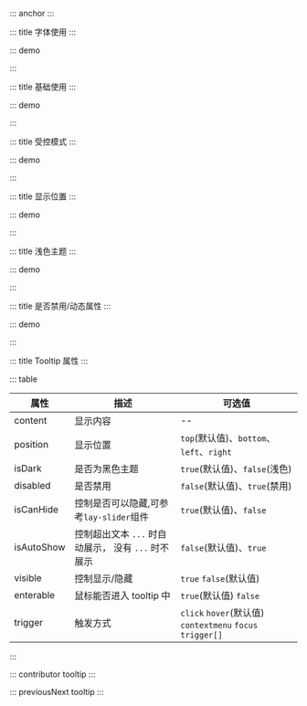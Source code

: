 ::: anchor
:::

::: title 字体使用
:::

::: demo

<template>
<div style="max-width: 100%; ">
 <lay-tooltip content="缩小浏览器时...假装这里有文字提示假装这里有文字提示假装这里有文字提示假装这里有文字提示" ref="tooltip" :isAutoShow="true">
      缩小浏览器时...假装这里有文字提示假装这里有文字提示假装这里有文字提示假装这里有文字提示
  </lay-tooltip>
</div>
<div style="max-width: 124px;  margin-top: 20px">
 <lay-tooltip content="假装这里有文字提示" ref="tooltip" :isAutoShow="true">
      假装这里有文字提示
  </lay-tooltip>
</div>
<div style="width: 126px; margin-top: 20px">
 <lay-tooltip content="假装这里有文字提示" ref="tooltip" :isAutoShow="true">
      假装这里有文字提示
  </lay-tooltip>
</div>
</template>

<script>
  import { ref } from 'vue';

export default {
setup() {

    }
}
</script>

<style>
</style>
:::

::: title 基础使用
:::

::: demo

<template>
  <lay-tooltip content="假装这里有文字提示">
    <lay-button>tooltip</lay-button>
  </lay-tooltip>
</template>
:::

::: title 受控模式
:::

::: demo
<template>
    <lay-tooltip :visible="visible" trigger="click" content="假装这里有文字提示" >
      <lay-button @mouseenter="visible=true" @mouseleave="visible=false">tooltip</lay-button>
    </lay-tooltip>
</template>

<script>
import { ref,watch } from 'vue';
export default {
  setup() {
    const visible = ref(false)
  return {
    visible,
  }
}
}
</script>
<style>
</style>

:::

::: title 显示位置
:::

::: demo

<template>
  <div style="padding: 100px;max-width:400px;">
    <div style="text-align: center;">
      <lay-tooltip content="假装这里有文字提示">
        <lay-button>上边</lay-button>
      </lay-tooltip>
    </div>
    <div>
      <lay-tooltip content="假装这里有文字提示假装这里有文字提示假装这里有文字提示假装这里有文字提示假装这里有文字提示" position="left">
        <lay-button style="float:left;">左边</lay-button>
      </lay-tooltip>
      <lay-tooltip content="假装这里有文字提示假装这里有文字提示假装这里有文字提示假装这里有文字提示假装这里有文字提示" position="right">
        <lay-button style="float:right;">右边</lay-button>
      </lay-tooltip>
      <div style="clear: both;"></div>
    </div>
    <div style="text-align: center;">
      <lay-tooltip content="假装这里有文字提示假装这里有文字提示假装这里有文字提示假装这里有文字提示" position="bottom">
        <lay-button>下边</lay-button>
      </lay-tooltip>
    </div>
  </div>
</template>

<style>
</style>
:::

::: title 浅色主题
:::

::: demo

<template>
  <lay-tooltip content="不明白是是非非，只知我不会不在。" :is-dark="false">
    <lay-button >tooltip</lay-button>
  </lay-tooltip>
</template>

<script>
</script>
:::

::: title 是否禁用/动态属性
:::

::: demo

<template>
  <lay-tooltip :content="content" :is-dark="isDark" :disabled="!disabled">
    <lay-button>tooltip</lay-button>
  </lay-tooltip>
  <lay-switch v-model="disabled" onswitch-text="启用tooltip"  unswitch-text="禁用tooltip" style="margin-left: 5px;"></lay-switch>
  <lay-switch v-model="isDark" onswitch-text="深色"  unswitch-text="浅色" style="margin-left: 5px;"></lay-switch>
</template>

<script>
  import { ref } from 'vue';

  export default {
    setup() {

      const contentArr = [
        "不明白是是非非，只知我不会不在。",
        "千山万水，去程是你，归程也是你。",
        "一约既定，万山无阻。",
        "时光都淡了，我还伴着你。",
        "只问深情，不问西东。",
        "感谢曾经在我身边的，一直在我身边。",
        "经年再相逢，魂梦与子同。"
      ];
      const rendonCotent = function(){
        return contentArr[Math.floor(Math.random() * contentArr.length)];
      };

      const content = ref(rendonCotent())
      const isDark = ref(false)
      const disabled = ref(true)

      setInterval(()=> content.value =  rendonCotent(), 1000)
      return {
        content,
        isDark,
        disabled
      }
    }
  }
</script>
<style>
</style>
:::

::: title Tooltip 属性
:::

::: table

| 属性        | 描述     | 可选值         |
| ----------- | -------- | -------------- |
| content     | 显示内容 | --             |
| position    | 显示位置 | `top`(默认值)、`bottom`、`left`、`right` |
| isDark      | 是否为黑色主题 | `true`(默认值)、`false`(浅色)   |
| disabled    | 是否禁用 | `false`(默认值)、`true`(禁用)   |
| isCanHide   | 控制是否可以隐藏,可参考`lay-slider`组件 | `true`(默认值)、`false`   |
| isAutoShow   | 控制超出文本 `...` 时自动展示， 没有 `...` 时不展示 | `false`(默认值)、`true`   |
| visible     | 控制显示/隐藏| `true` `false`(默认值)|
| enterable   | 鼠标能否进入 tooltip 中 | `true`(默认值) `false`|
| trigger     | 触发方式| `click` `hover`(默认值) `contextmenu` `focus` `trigger[]`| 

:::

::: contributor tooltip
:::

::: previousNext tooltip
:::